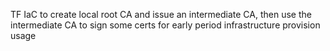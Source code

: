 TF IaC to create local root CA and issue an intermediate CA, then use the intermediate CA to sign some certs for early period infrastructure provision usage